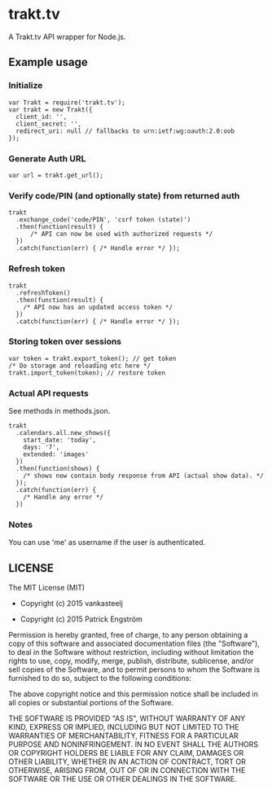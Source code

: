 # trakt.tv
A Trakt.tv API wrapper for Node.js.

## Example usage

### Initialize
```
var Trakt = require('trakt.tv');
var trakt = new Trakt({
  client_id: '',
  client_secret: '',
  redirect_uri: null // fallbacks to urn:ietf:wg:oauth:2.0:oob
});
```

### Generate Auth URL
```
var url = trakt.get_url();
```

### Verify code/PIN (and optionally state) from returned auth
```
trakt
  .exchange_code('code/PIN', 'csrf token (state)')
  .then(function(result) {
      /* API can now be used with authorized requests */
  })
  .catch(function(err) { /* Handle error */ });
```

### Refresh token
```
trakt
  .refreshToken()
  .then(function(result) {
    /* API now has an updated access token */
  })
  .catch(function(err) { /* Handle error */ });
```

### Storing token over sessions
```
var token = trakt.export_token(); // get token
/* Do storage and reloading etc here */
trakt.import_token(token); // restore token
```

### Actual API requests
See methods in methods.json.

```
trakt
  .calendars.all.new_shows({
    start_date: 'today',
    days: '7',
    extended: 'images'
  })
  .then(function(shows) {
    /* shows now contain body response from API (actual show data). */
  });
  .catch(function(err) {
    /* Handle any error */
  })
```

### Notes
You can use 'me' as username if the user is authenticated.

## LICENSE

The MIT License (MIT)

- Copyright (c) 2015 vankasteelj

- Copyright (c) 2015 Patrick Engström

Permission is hereby granted, free of charge, to any person obtaining a copy
of this software and associated documentation files (the "Software"), to deal
in the Software without restriction, including without limitation the rights
to use, copy, modify, merge, publish, distribute, sublicense, and/or sell
copies of the Software, and to permit persons to whom the Software is
furnished to do so, subject to the following conditions:

The above copyright notice and this permission notice shall be included in
all copies or substantial portions of the Software.

THE SOFTWARE IS PROVIDED "AS IS", WITHOUT WARRANTY OF ANY KIND, EXPRESS OR
IMPLIED, INCLUDING BUT NOT LIMITED TO THE WARRANTIES OF MERCHANTABILITY,
FITNESS FOR A PARTICULAR PURPOSE AND NONINFRINGEMENT. IN NO EVENT SHALL THE
AUTHORS OR COPYRIGHT HOLDERS BE LIABLE FOR ANY CLAIM, DAMAGES OR OTHER
LIABILITY, WHETHER IN AN ACTION OF CONTRACT, TORT OR OTHERWISE, ARISING FROM,
OUT OF OR IN CONNECTION WITH THE SOFTWARE OR THE USE OR OTHER DEALINGS IN
THE SOFTWARE.
